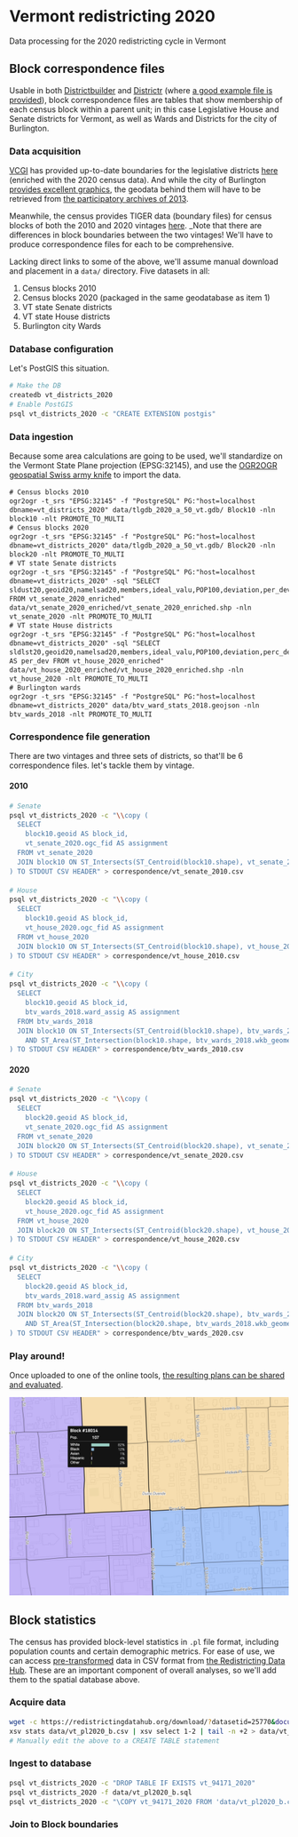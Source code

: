 # Vermont redistricting 2020
Data processing for the 2020 redistricting cycle in Vermont

## Block correspondence files

Usable in both [Districtbuilder](https://www.districtbuilder.org/) and [Districtr](https://districtr.org/) (where [a good example file is provided](https://districtr.org/assets/import-export-examples/districting/assignment-ec0a7f81.csv)), block correspondence files are tables that show membership of each census block within a parent unit; in this case Legislative House and Senate districts for Vermont, as well as Wards and Districts for the city of Burlington.

### Data acquisition
[VCGI](https://vcgi.vermont.gov/) has provided up-to-date boundaries for the legislative districts [here](https://drive.google.com/drive/folders/1TSMJ5Xv2MaqENmzMa_43pxnNA1ce6HGm) (enriched with the 2020 census data). And while the city of Burlington [provides excellent graphics](https://www.burlingtonvt.gov/sites/default/files/CT/ElectionMaps/burlington_vermont_city_wards_2015_24x36.pdf), the geodata behind them will have to be retrieved from [the participatory archives of 2013](https://www.dropbox.com/s/z21tn0nc0oe4iql/btv_ward_stats_2018.geojson?dl=0).

Meanwhile, the census provides TIGER data (boundary files) for census blocks of both the 2010 and 2020 vintages [here](https://www.census.gov/geographies/mapping-files/time-series/geo/tiger-line-file.html). _Note that there are differences in block boundaries between the two vintages! We'll have to produce correspondence files for each to be comprehensive.

Lacking direct links to some of the above, we'll assume manual download and placement in a `data/` directory. Five datasets in all:

1. Census blocks 2010
2. Census blocks 2020 (packaged in the same geodatabase as item 1)
3. VT state Senate districts
4. VT state House districts
5. Burlington city Wards

### Database configuration
Let's PostGIS this situation.

```sh
# Make the DB
createdb vt_districts_2020
# Enable PostGIS
psql vt_districts_2020 -c "CREATE EXTENSION postgis"
```

### Data ingestion
Because some area calculations are going to be used, we'll standardize on the Vermont State Plane projection (EPSG:32145), and use the [OGR2OGR geospatial Swiss army knife](https://gdal.org/) to import the data.

```
# Census blocks 2010
ogr2ogr -t_srs "EPSG:32145" -f "PostgreSQL" PG:"host=localhost dbname=vt_districts_2020" data/tlgdb_2020_a_50_vt.gdb/ Block10 -nln block10 -nlt PROMOTE_TO_MULTI
# Census blocks 2020
ogr2ogr -t_srs "EPSG:32145" -f "PostgreSQL" PG:"host=localhost dbname=vt_districts_2020" data/tlgdb_2020_a_50_vt.gdb/ Block20 -nln block20 -nlt PROMOTE_TO_MULTI
# VT state Senate districts
ogr2ogr -t_srs "EPSG:32145" -f "PostgreSQL" PG:"host=localhost dbname=vt_districts_2020" -sql "SELECT sldust20,geoid20,namelsad20,members,ideal_valu,POP100,deviation,per_dev FROM vt_senate_2020_enriched" data/vt_senate_2020_enriched/vt_senate_2020_enriched.shp -nln vt_senate_2020 -nlt PROMOTE_TO_MULTI
# VT state House districts
ogr2ogr -t_srs "EPSG:32145" -f "PostgreSQL" PG:"host=localhost dbname=vt_districts_2020" -sql "SELECT sldlst20,geoid20,namelsad20,members,ideal_valu,POP100,deviation,perc_dev AS per_dev FROM vt_house_2020_enriched" data/vt_house_2020_enriched/vt_house_2020_enriched.shp -nln vt_house_2020 -nlt PROMOTE_TO_MULTI
# Burlington wards
ogr2ogr -t_srs "EPSG:32145" -f "PostgreSQL" PG:"host=localhost dbname=vt_districts_2020" data/btv_ward_stats_2018.geojson -nln btv_wards_2018 -nlt PROMOTE_TO_MULTI
```

### Correspondence file generation
There are two vintages and three sets of districts, so that'll be 6 correspondence files. let's tackle them by vintage.

#### 2010

```sh
# Senate
psql vt_districts_2020 -c "\\copy (
  SELECT
    block10.geoid AS block_id,
    vt_senate_2020.ogc_fid AS assignment
  FROM vt_senate_2020
  JOIN block10 ON ST_Intersects(ST_Centroid(block10.shape), vt_senate_2020.wkb_geometry)
) TO STDOUT CSV HEADER" > correspondence/vt_senate_2010.csv

# House
psql vt_districts_2020 -c "\\copy (
  SELECT
    block10.geoid AS block_id,
    vt_house_2020.ogc_fid AS assignment
  FROM vt_house_2020
  JOIN block10 ON ST_Intersects(ST_Centroid(block10.shape), vt_house_2020.wkb_geometry)
) TO STDOUT CSV HEADER" > correspondence/vt_house_2010.csv

# City
psql vt_districts_2020 -c "\\copy (
  SELECT
    block10.geoid AS block_id,
    btv_wards_2018.ward_assig AS assignment
  FROM btv_wards_2018
  JOIN block10 ON ST_Intersects(ST_Centroid(block10.shape), btv_wards_2018.wkb_geometry)
    AND ST_Area(ST_Intersection(block10.shape, btv_wards_2018.wkb_geometry)) > (ST_Area(block10.shape) / 2)
) TO STDOUT CSV HEADER" > correspondence/btv_wards_2010.csv
```

#### 2020
```sh
# Senate
psql vt_districts_2020 -c "\\copy (
  SELECT
    block20.geoid AS block_id,
    vt_senate_2020.ogc_fid AS assignment
  FROM vt_senate_2020
  JOIN block20 ON ST_Intersects(ST_Centroid(block20.shape), vt_senate_2020.wkb_geometry)
) TO STDOUT CSV HEADER" > correspondence/vt_senate_2020.csv

# House
psql vt_districts_2020 -c "\\copy (
  SELECT
    block20.geoid AS block_id,
    vt_house_2020.ogc_fid AS assignment
  FROM vt_house_2020
  JOIN block20 ON ST_Intersects(ST_Centroid(block20.shape), vt_house_2020.wkb_geometry)
) TO STDOUT CSV HEADER" > correspondence/vt_house_2020.csv

# City
psql vt_districts_2020 -c "\\copy (
  SELECT
    block20.geoid AS block_id,
    btv_wards_2018.ward_assig AS assignment
  FROM btv_wards_2018
  JOIN block20 ON ST_Intersects(ST_Centroid(block20.shape), btv_wards_2018.wkb_geometry)
    AND ST_Area(ST_Intersection(block20.shape, btv_wards_2018.wkb_geometry)) > (ST_Area(block20.shape) / 2)
) TO STDOUT CSV HEADER" > correspondence/btv_wards_2020.csv
```

### Play around!
Once uploaded to one of the online tools, [the resulting plans can be shared and evaluated](https://app.districtbuilder.org/projects/4eda3498-b405-44d5-8e37-c37c36563ddc).

![editing](img/editing.png)

## Block statistics
The census has provided block-level statistics in `.pl` file format, including population counts and certain demographic metrics. For ease of use, we can access [pre-transformed](https://redistrictingdatahub.org/wp-content/uploads/2021/08/readme_vt_pl2020_b_csv.txt) data in CSV format from [the Redistricting Data Hub](https://redistrictingdatahub.org/dataset/vermont-block-pl-94171-2020/). These are an important component of overall analyses, so we'll add them to the spatial database above.

### Acquire data
```sh
wget -c https://redistrictingdatahub.org/download/?datasetid=25770&document=%2Fweb_ready_stage%2FPL2020%2Fcsv%2Fvt_pl2020_b.zip
xsv stats data/vt_pl2020_b.csv | xsv select 1-2 | tail -n +2 > data/vt_pl2020_b.sql
# Manually edit the above to a CREATE TABLE statement
```

### Ingest to database
```sh
psql vt_districts_2020 -c "DROP TABLE IF EXISTS vt_94171_2020"
psql vt_districts_2020 -f data/vt_pl2020_b.sql
psql vt_districts_2020 -c "\COPY vt_94171_2020 FROM 'data/vt_pl2020_b.csv' CSV HEADER"
```

### Join to Block boundaries
